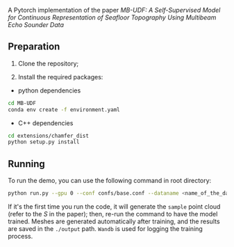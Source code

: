 A Pytorch implementation of the paper *MB-UDF: A Self-Supervised Model for Continuous Representation of Seafloor Topography Using Multibeam Echo Sounder Data*

## Preparation
1. Clone the repository;

2. Install the required packages:

+ python dependencies
```bash
cd MB-UDF
conda env create -f environment.yaml
```

+ C++ dependencies
```bash
cd extensions/chamfer_dist
python setup.py install
```

## Running
To run the demo, you can use the following command in root directory:
```bash
python run.py --gpu 0 --conf confs/base.conf --dataname <name_of_the_data> --dir <name_of_the_data>
```
If it's the first time you run the code, it will generate the `sample` point cloud (refer to the $S$ in the paper); then, re-run the command to have the model trained. Meshes are generated automatically after training, and the results are saved in the `./output` path.
 `Wandb` is used for logging the training process. 